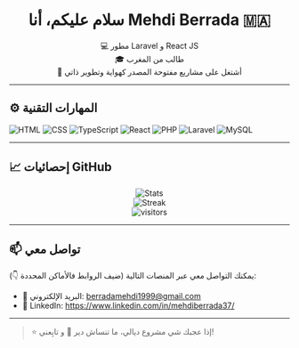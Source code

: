 <h1 align="center">سلام عليكم، أنا Mehdi Berrada 🇲🇦</h1>

<p align="center">
  💻 مطور Laravel و React JS<br/>
  🎓 طالب من المغرب<br/>
  🌱 أشتغل على مشاريع مفتوحة المصدر كهواية وتطوير ذاتي<br/>
</p>

---

## ⚙️ المهارات التقنية

![HTML](https://img.shields.io/badge/-HTML-E34F26?style=for-the-badge&logo=html5&logoColor=white)
![CSS](https://img.shields.io/badge/-CSS-1572B6?style=for-the-badge&logo=css3&logoColor=white)
![TypeScript](https://img.shields.io/badge/-TypeScript-3178C6?style=for-the-badge&logo=typescript&logoColor=white)
![React](https://img.shields.io/badge/-React-61DAFB?style=for-the-badge&logo=react&logoColor=black)
![PHP](https://img.shields.io/badge/-PHP-777BB4?style=for-the-badge&logo=php&logoColor=white)
![Laravel](https://img.shields.io/badge/-Laravel-FF2D20?style=for-the-badge&logo=laravel&logoColor=white)
![MySQL](https://img.shields.io/badge/-MySQL-4479A1?style=for-the-badge&logo=mysql&logoColor=white)

---

## 📈 إحصائيات GitHub

<p align="center">
  <img src="https://github-readme-stats.vercel.app/api?username=BerradaMehdi&show_icons=true&theme=radical&count_private=true" alt="Stats" />
  <br/>
  <img src="https://github-readme-streak-stats.herokuapp.com/?user=BerradaMehdi&theme=radical" alt="Streak" />
  <br/>
  <img src="https://komarev.com/ghpvc/?username=BerradaMehdi&label=Profile%20views&color=blueviolet&style=flat" alt="visitors" />
</p>

---

## 📫 تواصل معي

يمكنك التواصل معي عبر المنصات التالية (ضيف الروابط فالأماكن المحددة 👇):

- 📧 البريد الإلكتروني: berradamehdi1999@gmail.com
- 💼 LinkedIn: https://www.linkedin.com/in/mehdiberrada37/

---

> ⭐ إذا عجبك شي مشروع ديالي، ما تنساش دير 🌟 و تابِعني!

